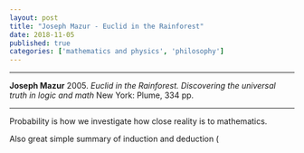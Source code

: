 ```yaml
---
layout: post
title: "Joseph Mazur - Euclid in the Rainforest"
date: 2018-11-05
published: true
categories: ['mathematics and physics', 'philosophy']
---
```


***
<b>Joseph Mazur</b> 2005. _Euclid in the Rainforest. Discovering the universal truth in logic and math_ New York: Plume, 334 pp.

***

Probability is how we investigate how close reality is to mathematics. 

Also great simple summary of induction and deduction (
